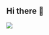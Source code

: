 ## Hi there 👋


<a href="https://github.com/devxb/gitanimals">
  <img src="https://render.gitanimals.org/farms/a29cute"/>
</a>

<!--
**a29cute/a29cute** is a ✨ _special_ ✨ repository because its `README.md` (this file) appears on your GitHub profile.

Here are some ideas to get you started:

- 🔭 I’m currently working on ...
- 🌱 I’m currently learning ...
- 👯 I’m looking to collaborate on ...
- 🤔 I’m looking for help with ...
- 💬 Ask me about ...
- 📫 How to reach me: ...
- 😄 Pronouns: ...
- ⚡ Fun fact: ...
-->
